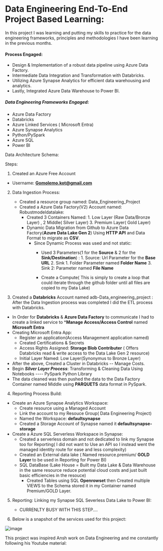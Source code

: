 # Data Engineering End-To-End Project Based Learning: 
In this project I was learning and putting my skills to practice for the data engineering frameworks, principles and methodologies I have been learning in the previous months. 

#### Process Engaged: 
-  Design & Implementation of a robust data pipeline using Azure Data Factory.
-  Intermediate Data Integration and Transformation with Databricks.
-  Utilizing Azure Synapse Analytics for efficient data warehousing and analytics.
-  Lastly, Integrated Azure Data Warehouse to Power BI.

##### Data Engineering Frameworks Engaged: 

- Azure Data Factory
- Databricks
- Azure Linked Services ( Microsoft Entra)
- Azure Synapse Analytics
- Python/PySpark
- Azure SQL
- Power BI


Data Architecture Schema: 

Steps: 
1. Created an Azure Free Account
-  Username: **Gomolemo.kot@gmail.com**
2. Data Ingestion Process:
      - Created a resource group named: Data_Engineering_Project
      - Created a Azure Data Factory(V2) Account named: Robustmodeldatalake:
         - Created 3 Containers Named: 1. Low Layer (Raw Data/Bronze Layer) , 2 Middle( Silver Layer) 3. Premium Layer( Gold Layer)
         - Dynamic Data Migration from Github to Azure Data Factory(**Azure Data Lake Gen 2**) Using **HTTP API** and Data Format to migrate as **CSV**.
              - Since Dynamic Process was used and not static:
                   - Used 3 Parameters(1 for the **Source** & 2 for the **Sink/Destination**) :
                                       1. Source: Url Parameter for the **Base URL**
                                       2. Sink 1. Folder Parameter named **Folder Name**
                                       3. Sink 2: Parameter named **File Name**
                      
                   - Create a Compute( This is simply to create a loop that could iterate through the github folder until all files are copied to my Data Lake)
                     
3. Created a **Databricks** Account named adb-Data_engineering_project : After the Data Ingestion process was completed I did the ETL process with Databricks.
  - In Order for **Databricks** & **Azure Data Factory** to communicate I had to create a linked service to ***Manage Access/Access Control** named **Microsoft Entra**
  - Creating Microsoft Entra App:
       - Register an application(Access Management application named)
       - Created Certifications & Secrets
       - Access Rights Assigned: **Storage Blob Contributer** ( Offers Databricks read & write access to the Data Lake Gen 2 resource)
      - Initial Layer Named: Low Layer(Synonymus to Bronze Layer)
  - After the above, Created a Cluster in Databricks -- Manage Costs.
 -  Begin ***Silver Layer Process***: Transforming & Cleaning Data Using Notebooks  ---- PySpark Python Library
 -  The data cleaned was then pushed the data to the Data Factory Container named Middle using **PARQUETS** data format in PySpark.
4. Reporting Process Build:
- Create an Azure Synapse Analytics Workspace:
    - Create resource using a Managed Account
    - Link the account to my Resouce Group( Data Engineering Project)
    - Named the Workspace: **defaultsynapse**
    - Created a Storage Account of Synapse named it **defaultsynapse-storage**
- Create a Azure SQL Serverless Workspace in Synapse:
  - Created a serverless domain and not dedicated to link my Synapse too for Reporting( I did not want to Use an API so I instead went the managed identity route for ease and less complexity)
  - Created an External data lake ( Named resource.premium/ **GOLD Layer** to be used in Reporting for Power BI)
  - SQL DataBase (Lake House = Built my Data Lake & Data Warehouse in the same resource reduce potential cloud costs and just built basic efficiencies in the resouce)
       - Created Tables using SQL **Openrowset** then Created multiple VIEWS to the Schema stored it in my Container named Premium/GOLD Layer.
5. Reporting: Linking my Synapse SQL Severless Data Lake to Power BI:
      - CURRENLTY BUSY WITH THIS STEP....
   

6. Below is a snapshot of the services used for this project:
   
![image](https://github.com/user-attachments/assets/9737a744-d7b2-4ae5-81b9-b2f23ad52ab4)

This project was inspired Ansh work on Data Engineering and me constantly following his Youtube material:
